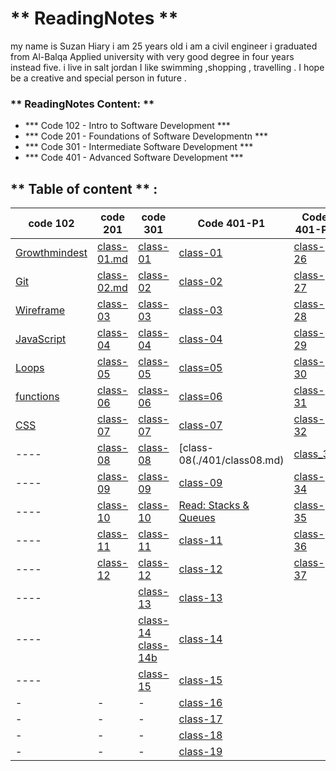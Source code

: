 # **  ReadingNotes **

my name is Suzan Hiary i am 25 years old i am a  civil engineer i graduated from Al-Balqa Applied university with very good degree in four years instead five.
i live in  salt jordan I like swimming ,shopping , travelling . I hope be  a creative and special person in future . 

### ** ReadingNotes Content: **

* *** Code 102 - Intro to Software Development ***
* *** Code 201 - Foundations of Software Developmentn ***
* *** Code 301 - Intermediate Software Development ***
* *** Code 401 - Advanced Software Development ***

## ** Table of content **  :

code  102 | code 201 | code 301  | Code 401-P1|Code 401-P2
-------------|-------------|----------| -----|-----|
  [Growthmindest](Read01.md) | [class-01.md](Introductory.md)| [class-01](301-class01.md)|[class-01](./401/class01.md)|[class-26](./401/class26.md)|
[Git](Read02.md)|[class-02.md](class-02.md)|[class-02](301-class02.md) |[class-02](./401/class02.md)|[class-27](/401/class27.md)
[Wireframe](Read03.md)|[class-03](class-03.md)|[class-03](301-class03.md) |[class-03](./401/class03.md)|[class-28](./401/class28.md)
[JavaScript](Read06.md) |[class-04](class-04.md)| [class-04](301-class04.md) |[class-04](./401/class04.md)|[class-29](./401/class29.md)
[Loops](Read:05.md)|[class-05](class-05.md)| [class-05](301-class05.md)|[class=05]()|[class-30](class30.md)
[functions]()|[class-06](class-06.md)|[class-06](301-class06.md) |[class=06](./401/class04.md)|[class-31](./401/class31.md)
[CSS](Read06b.md)|[class-07](class-07.md)| [class-07](301-class07.md)|[class-07](./401/class07.md)|[class-32](./401/class32.md)
---- |[class-08](class-08.md)| [class-08](301-class08.md)|[class-08(./401/class08.md)| [class_33](./401/class33.md)|
---- |[class-09](class-09.md)| [class-09](301-class09.md)|[class-09](./401/class09.md)|[class-34](./401/class34.md)
---- |[class-10](class-10.md)| [class-10](301-class-10.md)|[Read: Stacks & Queues](./401/class10.md)|[class-35](/401/class35.md)
---- |[class-11](class-11.md)| [class-11](301-class-11.md)|[class-11](./401/class11.md)|[class-36](./401/class36.md)
---- |[class-12](class012.md)| [class-12](301-class-12.md)|[class-12](./401/class12.md)|[class-37](./401/class37.md)
----| |[class-13](301-class-13.md) |[class-13](./401/class13.md)|
---- | |[class-14](301-class-14.md) [class-14b](class-14.md) |[class-14](./401/class-14.md)|
----| | [class-15](class15.md)|[class-15](./401/class15.md)|
|-|-|-|[class-16](./401/class16.md) |
|-|-|-|[class-17](./401/class17.md)|
|-|-|-|[class-18](./401/class18.md)|
|-|-|-|[class-19](./401/class19.md)|
    
   


